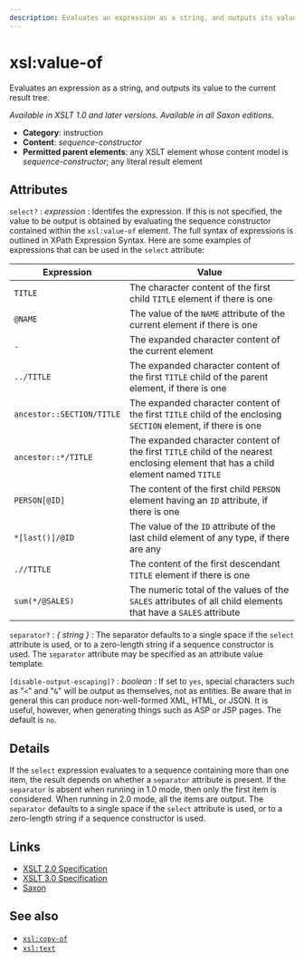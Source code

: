 ```yaml
---
description: Evaluates an expression as a string, and outputs its value to the current result tree
---
```


# xsl:value-of

Evaluates an expression as a string, and outputs its value to the current result tree.

_Available in XSLT 1.0 and later versions. Available in all Saxon editions._

- **Category**: instruction
- **Content**: _sequence-constructor_
- **Permitted parent elements**: any XSLT element whose content model is _sequence-constructor_; any literal result element

## Attributes

`select?`
: _expression_
: Identifes the expression. If this is not specified, the value to be output is obtained by evaluating the sequence constructor contained within the `xsl:value-of` element. The full syntax of expressions is outlined in XPath Expression Syntax. Here are some examples of expressions that can be used in the `select` attribute:

| Expression                | Value                                                                                                                             |
| ------------------------- | --------------------------------------------------------------------------------------------------------------------------------- |
| `TITLE`                   | The character content of the first child `TITLE` element if there is one                                                          |
| `@NAME`                   | The value of the `NAME` attribute of the current element if there is one                                                          |
| `.`                       | The expanded character content of the current element                                                                             |
| `../TITLE`                | The expanded character content of the first `TITLE` child of the parent element, if there is one                                  |
| `ancestor::SECTION/TITLE` | The expanded character content of the first `TITLE` child of the enclosing `SECTION` element, if there is one                     |
| `ancestor::*/TITLE`       | The expanded character content of the first `TITLE` child of the nearest enclosing element that has a child element named `TITLE` |
| `PERSON[@ID]`             | The content of the first child `PERSON` element having an `ID` attribute, if there is one                                         |
| `*[last()]/@ID`           | The value of the `ID` attribute of the last child element of any type, if there are any                                           |
| `.//TITLE`                | The content of the first descendant `TITLE` element if there is one                                                               |
| `sum(*/@SALES)`           | The numeric total of the values of the `SALES` attributes of all child elements that have a `SALES` attribute                     |

`separator?`
: _{ string }_
: The separator defaults to a single space if the `select` attribute is used, or to a zero-length string if a sequence constructor is used. The `separator` attribute may be specified as an attribute value template.

`[disable-output-escaping]?`
: _boolean_
: If set to `yes`, special characters such as "`<`" and "`&`" will be output as themselves, not as entities. Be aware that in general this can produce non-well-formed XML, HTML, or JSON. It is useful, however, when generating things such as ASP or JSP pages. The default is `no`.

## Details

If the `select` expression evaluates to a sequence containing more than one item, the result depends on whether a `separator` attribute is present. If the `separator` is absent when running in 1.0 mode, then only the first item is considered. When running in 2.0 mode, all the items are output. The `separator` defaults to a single space if the `select` attribute is used, or to a zero-length string if a sequence constructor is used.

## Links

- [XSLT 2.0 Specification](http://www.w3.org/TR/xslt20/#element-value-of)
- [XSLT 3.0 Specification](http://www.w3.org/TR/xslt-30/#element-value-of)
- [Saxon](https://www.saxonica.com/html/documentation/xsl-elements/value-of.html)

## See also

- [`xsl:copy-of`](xsl-copy-of.md)
- [`xsl:text`](xsl-text.md)
